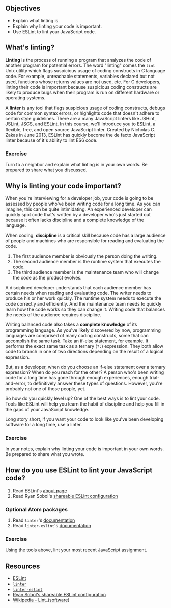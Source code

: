 ## Objectives

- Explain what linting is.
- Explain why linting your code is important.
- Use ESLint to lint your JavaScript code.

## What's linting?

**Linting** is the process of running a program that analyzes the code of another program for potential errors. The word "linting" comes the `lint` Unix utility which flags suspicious usage of coding constructs in C language code. For example, unreachable statements, variables declared but not used, functions whose returns values are not used, etc. For C developers, linting their code is important because suspicious coding constructs are likely to produce bugs when their program is run on different hardware or operating systems.

A **linter** is any tool that flags suspicious usage of coding constructs, debugs code for common syntax errors, or highlights code that doesn't adhere to certain style guidelines. There are a many JavaScript linters like JSHint, JSLint, JSCS, and ESLint. In this course, we'll introduce you to [ESLint][eslint], a flexible, free, and open source JavaScript linter. Created by Nicholas C. Zakas in June 2013, ESLint has quickly become the de facto JavaScript linter because of it's ability to lint ES6 code.

### Exercise

Turn to a neighbor and explain what linting is in your own words. Be prepared to share what you discussed.

## Why is linting your code important?

When you're interviewing for a developer job, your code is going to be assessed by people who've been writing code for a long time. As you can imagine, this can be quite intimidating. An experienced developer can quickly spot code that's written by a developer who's just started out because it often lacks discipline and a complete knowledge of the language.

When coding, **discipline** is a critical skill because code has a large audience of people and machines who are responsible for reading and evaluating the code.

1. The first audience member is obviously the person doing the writing.
1. The second audience member is the runtime system that executes the code.
1. The third audience member is the maintenance team who will change the code as the product evolves.

A disciplined developer understands that each audience member has certain needs when reading and evaluating code. The writer needs to produce his or her work quickly. The runtime system needs to execute the code correctly and efficiently. And the maintenance team needs to quickly learn how the code works so they can change it. Writing code that balances the needs of the audience requires discipline.

Writing balanced code also takes a **complete knowledge** of its programming language. As you've likely discovered by now, programming languages are comprised of many coding constructs, some that can accomplish the same task. Take an if-else statement, for example. It performs the exact same task as a ternary (`?:`) expression. They both allow code to branch in one of two directions depending on the result of a logical expression.

But, as a developer, when do you choose an if-else statement over a ternary expression? When do you reach for the other? A person who's been writing code for a long time has gone through enough experiences, enough trial-and-error, to definitively answer these types of questions. However, you're probably not one of those people, yet.

So how do you quickly level up? One of the best ways is to lint your code. Tools like ESLint will help you learn the habit of discipline and help you fill in the gaps of your JavaScript knowledge.

Long story short, if you want your code to look like you've been developing software for a long time, use a linter.

### Exercise

In your notes, explain why linting your code is important in your own words. Be prepared to share what you wrote.

## How do you use ESLint to lint your JavaScript code?

1. Read ESLint's [about page][eslint-about]
1. Read Ryan Sobol's [shareable ESLint configuration][eslint-config-ryansobol]

### Optional Atom packages

1. Read `linter`'s [documentation][linter]
1. Read `linter-eslint`'s [documentation][linter-eslint]

### Exercise

Using the tools above, lint your most recent JavaScript assignment.

## Resources

- [ESLint][eslint]
- [`linter`][linter]
- [`linter-eslint`][linter-eslint]
- [Ryan Sobol's shareable ESLint configuration][eslint-config-ryansobol]
- [Wikipedia - Lint_(software)](https://en.wikipedia.org/wiki/Lint_(software))

[eslint]: http://eslint.org/
[eslint-about]: http://eslint.org/docs/about/
[eslint-config-ryansobol]: https://github.com/ryansobol/eslint-config-ryansobol
[linter]: https://atom.io/packages/linter
[linter-eslint]: https://atom.io/packages/linter-eslint
